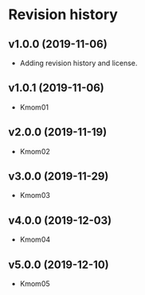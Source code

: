 Revision history
===================

v1.0.0 (2019-11-06)
--------------------
* Adding revision history and license.

v1.0.1 (2019-11-06)
---------------------
* Kmom01

v2.0.0 (2019-11-19)
---------------------
* Kmom02

v3.0.0 (2019-11-29)
---------------------
* Kmom03

v4.0.0 (2019-12-03)
---------------------
* Kmom04

v5.0.0 (2019-12-10)
---------------------
* Kmom05
